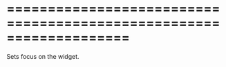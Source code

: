 <!--**
/*-------------------------------------------
    Auto-generated file. Do not modify.
-------------------------------------------

**-->
===================================================================
===================================================================

<!--shortDescription-->
Sets focus on the widget.
<!--/shortDescription-->

<!--fullDescription-->

<!--/fullDescription-->